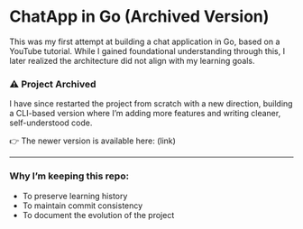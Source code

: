 # ChatApp in Go (Archived Version)

This was my first attempt at building a chat application in Go, based on a YouTube tutorial.
While I gained foundational understanding through this, I later realized the architecture did not align with my learning goals.

### ⚠️ Project Archived

I have since restarted the project from scratch with a new direction, building a CLI-based version where I’m adding more features and writing cleaner, self-understood code.

👉 The newer version is available here: (link)

---

### Why I’m keeping this repo:
- To preserve learning history
- To maintain commit consistency
- To document the evolution of the project
